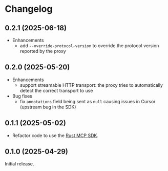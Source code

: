 # Changelog

## 0.2.1 (2025-06-18)

* Enhancements
  * add `--override-protocol-version` to override the protocol version reported by the proxy

## 0.2.0 (2025-05-20)

* Enhancements
  * support streamable HTTP transport: the proxy tries to automatically detect the correct transport to use
* Bug fixes
  * fix `annotations` field being sent as `null` causing issues in Cursor (upstream bug in the SDK)

## 0.1.1 (2025-05-02)

* Refactor code to use the [Rust MCP SDK](https://github.com/modelcontextprotocol/rust-sdk).

## 0.1.0 (2025-04-29)

Initial release.
